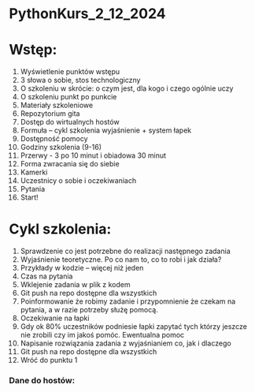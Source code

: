 # PythonKurs_2_12_2024

# Wstęp:
1. Wyświetlenie punktów wstępu
2. 3 słowa o sobie, stos technologiczny
3. O szkoleniu w skrócie: o czym jest, dla kogo i czego ogólnie uczy
4. O szkoleniu punkt po punkcie 
5. Materiały szkoleniowe
6. Repozytorium gita
7. Dostęp do wirtualnych hostów
8. Formuła – cykl szkolenia wyjaśnienie + system łapek
9. Dostępność pomocy
10. Godziny szkolenia (9-16)
11. Przerwy - 3 po 10 minut i obiadowa 30 minut
12. Forma zwracania się do siebie
13. Kamerki
14. Uczestnicy o sobie i oczekiwaniach
15. Pytania
16. Start!



# Cykl szkolenia:
1. Sprawdzenie co jest potrzebne do realizacji następnego zadania
2. Wyjaśnienie teoretyczne. Po co nam to, co to robi i jak działa?
3. Przykłady w kodzie – więcej niż jeden
4. Czas na pytania
5. Wklejenie zadania w plik z kodem
6. Git push na repo dostępne dla wszystkich
7. Poinformowanie że robimy zadanie i przypomnienie że czekam na pytania, a w razie
potrzeby służę pomocą.
8. Oczekiwanie na łapki
9. Gdy ok 80% uczestników podniesie łapki zapytać tych którzy jeszcze nie zrobili czy im
jakoś pomóc. Ewentualna pomoc
10. Napisanie rozwiązania zadania z wyjaśnianiem co, jak i dlaczego
11. Git push na repo dostępne dla wszystkich
12. Wróć do punktu 1

### Dane do hostów:

